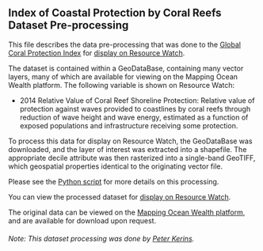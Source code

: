 ## Index of Coastal Protection by Coral Reefs Dataset Pre-processing
This file describes the data pre-processing that was done to the [Global Coral Protection Index](http://maps.oceanwealth.org/) for [display on Resource Watch](https://resourcewatch.org/data/explore/).

The dataset is contained within a GeoDataBase, containing many vector layers, many of which are available for viewing on the Mapping Ocean Wealth platform. The following variable is shown on Resource Watch:
- 2014 Relative Value of Coral Reef Shoreline Protection: Relative value of protection against waves provided to coastlines by coral reefs through reduction of wave height and wave energy, estimated as a function of exposed populations and infrastructure receiving some protection.

To process this data for display on Resource Watch, the GeoDataBase was downloaded, and the layer of interest was extracted into a shapefile. The appropriate decile attribute was then rasterized into a single-band GeoTIFF, which geospatial properties identical to the originating vector file.

Please see the [Python script](https://github.com/resource-watch/data-pre-processing/blob/master/ocn_014_index_of_coastal_protection_by_coral_reefs/ocn_014_index_of_coastal_protection_by_coral_reefs.py) for more details on this processing.

You can view the processed dataset for [display on Resource Watch](https://resourcewatch.org/data/explore/).

The original data can be viewed on the [Mapping Ocean Wealth platform](http://maps.oceanwealth.org/), and are available for download upon request.

###### Note: This dataset processing was done by [Peter Kerins](https://www.wri.org/profile/peter-kerins).